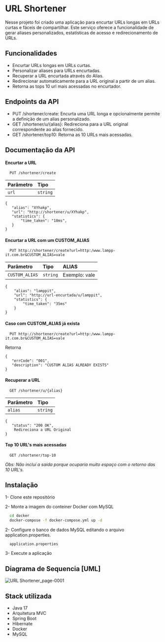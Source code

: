 
# URL Shortener

Nesse projeto foi criado uma aplicação para encurtar URLs longas em URLs curtas e fáceis de compartilhar. Este serviço oferece a funcionalidade de gerar aliases personalizados, estatísticas de acesso e redirecionamento de URLs.




## Funcionalidades

- Encurtar URLs longas em URLs curtas.
- Personalizar aliases para URLs encurtadas.
- Recuperar a URL encurtada através do Alias.
- Redirecionar automaticamente para a URL original a partir de um alias.
- Retorna as tops 10 url mais acessadas no encurtador.


## Endpoints da API

- PUT /shortener/create: Encurta uma URL longa e opcionalmente permite a definição de um alias personalizado.
- GET /shortener/u/{alias}: Redireciona para a URL original correspondente ao alias fornecido.
- GET /shortener/top10: Retorna as 10 URLs mais acessadas.

## Documentação da API

#### Encurtar a URL

```http
  PUT /shortener/create
```

| Parâmetro   | Tipo       |
| :---------- | :--------- |
| `url` | `string` |  

```
{
   "alias": "XYhakp",
   "url": "http://shortener/u/XYhakp",
   "statistics": {
       "time_taken": "10ms",
   }
}
```

#### Encurtar a URL com um CUSTOM_ALIAS

```http
  PUT http://shortener/create?url=http:/www.lampp-it.com.br&CUSTOM_ALIAS=vale
```

| Parâmetro   | Tipo       | ALIAS     |
| :---------- | :--------- |:--------- |
| `CUSTOM_ALIAS` | `string` |  Exemplo: vale |

```
{
    "alias": "lamppit",
    "url": "http://url-encurtada/u/lamppit",
    "statistics": {
        "time_taken": "35ms"
    }
}
```

#### Caso com CUSTOM_ALIAS já exista

```http
  PUT http://shortener/create?url=http:/www.lampp-it.com.br&CUSTOM_ALIAS=vale
```
 Retorna
 
 ```
{
    "errCode": "001",
    "description": "CUSTOM ALIAS ALREADY EXISTS"
}
```

#### Recuperar a URL

```http
  GET /shortener/u/{alias}
```

| Parâmetro   | Tipo      |
| :---------- | :---------| 
| `alias`      | `string` | 

 ```
{
    "status": "200 OK",
     Redireciona a URL Original
}
```

#### Top 10 URL's mais acessadas

```http
  GET /shortener/top-10
```

*Obs: Não incluí a saída porque ocuparia muito espaço com o retorno das 10 URL's.*





## Instalação
1- Clone este repositório

2- Monte a imagem do conteiner Docker com MySQL
```bash
  cd docker
  docker-compose -f docker-compose.yml up -d
```
2- Configure o banco de dados MySQL editando o arquivo application.properties.
```bash
  application.properties
```
3- Execute a aplicação
    
## Diagrama de Sequencia [UML]

![URL Shortener_page-0001](https://github.com/allyson-sousa/url-hireme/assets/107058501/d50ca5db-fbea-4e62-ab6e-0e79fe80a9d0)


## Stack utilizada

- Java 17
- Arquitetura MVC
- Spring Boot
- Hibernate
- Docker
- MySQL

